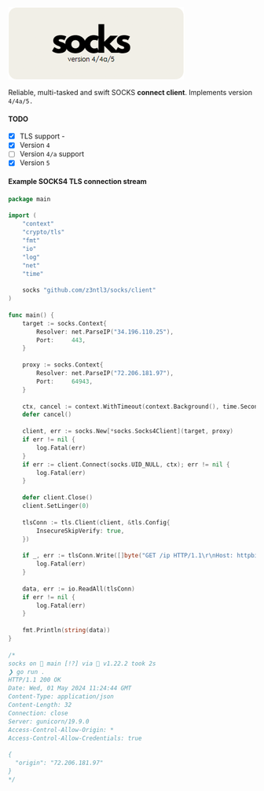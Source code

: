 ![1714045920235](image/README/1714045920235.png)

Reliable, multi-tasked and swift SOCKS **connect client**. Implements version ``4/4a/5.``


#### TODO

* [x] TLS support - 
* [x] Version ``4`` 
* [ ] Version ``4/a`` support
* [x] Version ``5`` 

#### Example SOCKS4 TLS connection stream 
```go
package main

import (
	"context"
	"crypto/tls"
	"fmt"
	"io"
	"log"
	"net"
	"time"

	socks "github.com/z3ntl3/socks/client"
)

func main() {
	target := socks.Context{
		Resolver: net.ParseIP("34.196.110.25"),
		Port:     443,
	}

	proxy := socks.Context{
		Resolver: net.ParseIP("72.206.181.97"),
		Port:     64943,
	}

	ctx, cancel := context.WithTimeout(context.Background(), time.Second*15)
	defer cancel()

	client, err := socks.New[*socks.Socks4Client](target, proxy)
	if err != nil {
		log.Fatal(err)
	}
	if err := client.Connect(socks.UID_NULL, ctx); err != nil {
		log.Fatal(err)
	}

	defer client.Close()
	client.SetLinger(0)

	tlsConn := tls.Client(client, &tls.Config{
		InsecureSkipVerify: true,
	})

	if _, err := tlsConn.Write([]byte("GET /ip HTTP/1.1\r\nHost: httpbin.org\r\nConnection: close\r\n\r\n")); err != nil {
		log.Fatal(err)
	}

	data, err := io.ReadAll(tlsConn)
	if err != nil {
		log.Fatal(err)
	}

	fmt.Println(string(data))
}

/*
socks on  main [!?] via 🐹 v1.22.2 took 2s
❯ go run .
HTTP/1.1 200 OK
Date: Wed, 01 May 2024 11:24:44 GMT
Content-Type: application/json
Content-Length: 32
Connection: close
Server: gunicorn/19.9.0
Access-Control-Allow-Origin: *
Access-Control-Allow-Credentials: true

{
  "origin": "72.206.181.97"
}
*/
```